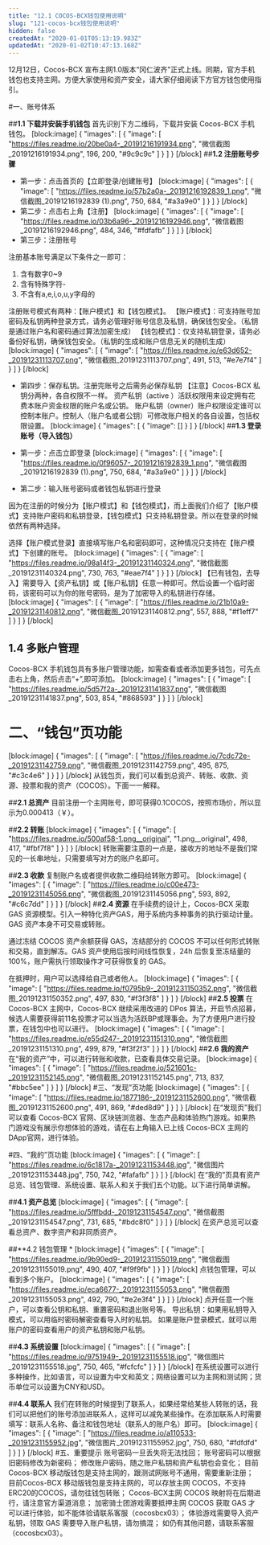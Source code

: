 ```yaml
---
title: "12.1 COCOS-BCX钱包使用说明"
slug: "121-cocos-bcx钱包使用说明"
hidden: false
createdAt: "2020-01-01T05:13:19.983Z"
updatedAt: "2020-01-02T10:47:13.168Z"
---
```

12月12日，Cocos-BCX 宣布主网1.0版本“冈仁波齐”正式上线。同期，官方手机钱包也支持主网。方便大家使用和资产安全，请大家仔细阅读下方官方钱包使用指引。

#一、账号体系

##**1.1 下载并安装手机钱包**
首先识别下方二维码，下载并安装 Cocos-BCX 手机钱包。
[block:image]
{
  "images": [
    {
      "image": [
        "https://files.readme.io/20be0a4-_20191216191934.png",
        "微信截图_20191216191934.png",
        196,
        200,
        "#9c9c9c"
      ]
    }
  ]
}
[/block]
##**1.2 注册账号步骤**
* 第一步：点击首页的【立即登录/创建账号】
[block:image]
{
  "images": [
    {
      "image": [
        "https://files.readme.io/57b2a0a-_20191216192839_1.png",
        "微信截图_20191216192839 (1).png",
        750,
        684,
        "#a3a9e0"
      ]
    }
  ]
}
[/block]
* 第二步：点击右上角【注册】
[block:image]
{
  "images": [
    {
      "image": [
        "https://files.readme.io/03b6a96-_20191216192946.png",
        "微信截图_20191216192946.png",
        484,
        346,
        "#fdfafb"
      ]
    }
  ]
}
[/block]
* 第三步：注册账号

注册基本账号满足以下条件之一即可：
1. 含有数字0~9
2. 含有特殊字符- 
3. 不含有a,e,i,o,u,y字母的

注册账号模式有两种：【账户模式】和【钱包模式】。
【账户模式】：可支持账号加密码及私钥两种登录方式，请务必管理好账号信息及私钥，确保钱包安全。（私钥是通过账户名和密码通过算法加密生成）
【钱包模式】：仅支持私钥登录，请务必备份好私钥，确保钱包安全。（私钥的生成和账户信息无关的随机生成）
[block:image]
{
  "images": [
    {
      "image": [
        "https://files.readme.io/e63d652-_20191231113707.png",
        "微信截图_20191231113707.png",
        491,
        513,
        "#e7e7f4"
      ]
    }
  ]
}
[/block]
* 第四步：保存私钥。注册完账号之后需务必保存私钥
【注意】Cocos-BCX 私钥分两种，各自权限不一样。
资产私钥（active ）活跃权限用来设定拥有花费本账户资金权限的账户名或公钥。
账户私钥（owner）账户权限设定谁可以控制本账户。控制人（账户名或者公钥）可修改账户相关的各自设置，包括权限设置。
[block:image]
{
  "images": [
    {
      "image": []
    }
  ]
}
[/block]
##**1.3 登录账号（导入钱包）**

* 第一步：点击立即登录
[block:image]
{
  "images": [
    {
      "image": [
        "https://files.readme.io/0f96057-_20191216192839_1.png",
        "微信截图_20191216192839 (1).png",
        750,
        684,
        "#a3a9e0"
      ]
    }
  ]
}
[/block]
* 第二步：输入账号密码或者钱包私钥进行登录

因为在注册的时候分为【账户模式】和【钱包模式】，而上面我们介绍了【账户模式】支持账户密码和私钥登录，【钱包模式】只支持私钥登录。所以在登录的时候依然有两种选择。

选择【账户模式登录】直接填写账户名和密码即可，这种情况只支持在【账户模式】下创建的账号。
[block:image]
{
  "images": [
    {
      "image": [
        "https://files.readme.io/98a14f3-_20191231140324.png",
        "微信截图_20191231140324.png",
        730,
        763,
        "#eae7f4"
      ]
    }
  ]
}
[/block]
【已有钱包，去导入】需要导入【资产私钥】或【账户私钥】任意一种即可。然后设置一个临时密码，该密码可以为你的账号密码，是为了加密导入的私钥进行存储。
[block:image]
{
  "images": [
    {
      "image": [
        "https://files.readme.io/21b10a9-_20191231140812.png",
        "微信截图_20191231140812.png",
        557,
        888,
        "#f1eff7"
      ]
    }
  ]
}
[/block]
## **1.4 多账户管理**
Cocos-BCX 手机钱包具有多账户管理功能，如需查看或者添加更多钱包，可先点击右上角，然后点击“+”,即可添加。
[block:image]
{
  "images": [
    {
      "image": [
        "https://files.readme.io/5d57f2a-_20191231141837.png",
        "微信截图_20191231141837.png",
        503,
        854,
        "#868593"
      ]
    }
  ]
}
[/block]
# 二、“钱包”页功能
[block:image]
{
  "images": [
    {
      "image": [
        "https://files.readme.io/7cdc72e-_20191231142759.png",
        "微信截图_20191231142759.png",
        495,
        875,
        "#c3c4e6"
      ]
    }
  ]
}
[/block]
从钱包页，我们可以看到总资产、转账、收款、资源、投票和我的资产（COCOS）。下面一一解释。

##**2.1 总资产**
目前注册一个主网账号，即可获得0.1COCOS，按照市场价，所以显示为0.000413（￥）。

##**2.2 转账** 
[block:image]
{
  "images": [
    {
      "image": [
        "https://files.readme.io/500af58-1.png__original",
        "1.png__original",
        498,
        417,
        "#fbf7f8"
      ]
    }
  ]
}
[/block]
转账需要注意的一点是，接收方的地址不是我们常见的一长串地址，只需要填写对方的账户名即可。

##**2.3 收款**
复制账户名或者提供收款二维码给转账方即可。
[block:image]
{
  "images": [
    {
      "image": [
        "https://files.readme.io/c00e473-_20191231145056.png",
        "微信截图_20191231145056.png",
        593,
        892,
        "#c6c7dd"
      ]
    }
  ]
}
[/block]
##**2.4 资源**
在手续费的设计上，Cocos-BCX 采取 GAS 资源模型。引入一种特化资产GAS，用于系统内多种事务的执行驱动计量。GAS 资产本身不可交易或转账。

通过冻结 COCOS 资产余额获得 GAS，冻结部分的 COCOS 不可以任何形式转账和交易，直到解冻。GAS 资产使用后按时间线性恢复，24h 后恢复至冻结量的100%，账户需执行领取操作才可获得恢复的 GAS。

在抵押时，用户可以选择给自己或者他人。
[block:image]
{
  "images": [
    {
      "image": [
        "https://files.readme.io/f0795b9-_20191231150352.png",
        "微信截图_20191231150352.png",
        497,
        830,
        "#f3f3f8"
      ]
    }
  ]
}
[/block]
##**2.5 投票**
在 Cocos-BCX 主网中，Cocos-BCX 继续采用改进的 DPos 算法，开启节点招募，候选人需要获得前11名投票才可以当选为活跃BP或理事会。为了方便用户进行投票，在钱包中也可以进行。
[block:image]
{
  "images": [
    {
      "image": [
        "https://files.readme.io/e55d247-_20191231151310.png",
        "微信截图_20191231151310.png",
        499,
        879,
        "#f3f2f3"
      ]
    }
  ]
}
[/block]
##**2.6 我的资产**
在“我的资产”中，可以进行转账和收款，已查看具体交易记录。
[block:image]
{
  "images": [
    {
      "image": [
        "https://files.readme.io/521601c-_20191231152145.png",
        "微信截图_20191231152145.png",
        713,
        837,
        "#bbc5ee"
      ]
    }
  ]
}
[/block]
#三、“发现”页功能
[block:image]
{
  "images": [
    {
      "image": [
        "https://files.readme.io/1877186-_20191231152600.png",
        "微信截图_20191231152600.png",
        491,
        869,
        "#ded8d9"
      ]
    }
  ]
}
[/block]
在“发现页”我们可以查看 Cocos-BCX 官网、区块链浏览器、生态产品和体验热门游戏。如果热门游戏没有展示你想体验的游戏，请在右上角输入已上线 Cocos-BCX 主网的 DApp官网，进行体验。

#四、“我的”页功能
[block:image]
{
  "images": [
    {
      "image": [
        "https://files.readme.io/6c1817a-_20191231153448.jpg",
        "微信图片_20191231153448.jpg",
        750,
        742,
        "#fafafb"
      ]
    }
  ]
}
[/block]
在“我的”页具有资产总览、钱包管理、系统设置、联系人和关于我们五个功能。以下进行简单讲解。

##**4.1 资产总览** 
[block:image]
{
  "images": [
    {
      "image": [
        "https://files.readme.io/5fffbdd-_20191231154547.png",
        "微信截图_20191231154547.png",
        731,
        685,
        "#bdc8f0"
      ]
    }
  ]
}
[/block]
在资产总览可以查看总资产、数字资产和非同质资产。

##**4.2 钱包管理 * 
[block:image]
{
  "images": [
    {
      "image": [
        "https://files.readme.io/9b90ed9-_20191231155019.png",
        "微信截图_20191231155019.png",
        490,
        407,
        "#f9f9fb"
      ]
    }
  ]
}
[/block]
点钱包管理，可以看到多个账户。
[block:image]
{
  "images": [
    {
      "image": [
        "https://files.readme.io/eca6677-_20191231155053.png",
        "微信截图_20191231155053.png",
        492,
        790,
        "#e2e3f4"
      ]
    }
  ]
}
[/block]
点开任意一个账户，可以查看公钥和私钥、重置密码和退出账号等。
导出私钥：如果用私钥导入模式，可以用临时密码解密查看导入时的私钥。
如果是账户登录模式，就可以用账户的密码查看用户的资产私钥和账户私钥。

##**4.3 系统设置** 
[block:image]
{
  "images": [
    {
      "image": [
        "https://files.readme.io/9751949-_20191231155518.jpg",
        "微信图片_20191231155518.jpg",
        750,
        465,
        "#fcfcfc"
      ]
    }
  ]
}
[/block]
在系统设置可以进行多种操作，比如语言，可以设置为中文和英文；网络设置可以为主网和测试网；货币单位可以设置为CNY和USD。

##**4.4 联系人**
我们在转账的时候提到了联系人，如果经常给某些人转账的话，我们可以把他们的账号添加进联系人，这样可以减免某些操作。在添加联系人时需要填写：联系人名称、备注和钱包地址（联系人的账户名）即可。
[block:image]
{
  "images": [
    {
      "image": [
        "https://files.readme.io/a110533-_20191231155952.jpg",
        "微信图片_20191231155952.jpg",
        750,
        680,
        "#fdfdfd"
      ]
    }
  ]
}
[/block]
#五、重要提示
账号密码一旦丢失将无法找回；
账号密码可以根据旧密码修改为新密码；
修改账户密码，随之账户私钥和资产私钥也会变化；
目前 Cocos-BCX 移动版钱包是支持主网的，跟测试网账号不通用，需要重新注册；
目前Cocos-BCX 移动版钱包是支持主网的，可以存放主网 COCOS，不支持 ERC20的COCOS，请勿往钱包转账；
Cocos-BCX主网 COCOS 映射将在后期进行，请注意官方渠道消息；
加密骑士团游戏需要抵押主网 COCOS 获取 GAS 才可以进行体验，如不能体验请联系客服（cocosbcx03）；
体验游戏需要导入资产私钥，领取 GAS 需要导入账户私钥，请勿搞混；
如仍有其他问题，请联系客服（cocosbcx03）。